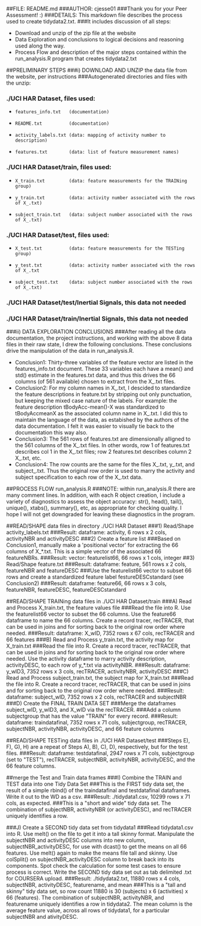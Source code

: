 ##FILE: README.md
###AUTHOR: cjesse01
###Thank you for your Peer Assessment! :)
###DETAILS: This markdown file describes the process used to create tidydata2.txt. 
###It includes discussion of all steps:
* Download and unzip of the zip file at the website
* Data Exploration and conclusions to logical decisions and reasoning used along the way. 
* Process Flow and description of the major steps contained within the run_analysis.R program that creates tidydata2.txt


##PRELIMINARY STEPS
###i) DOWNLOAD AND UNZIP the data file from the website, per instructions
###Autogenerated directories and files with the unzip:
### ./UCI HAR Dataset, files used:
*     features_info.txt   (documentation)
*     README.txt          (documentation)
*     activity_labels.txt (data: mapping of activity number to description)
*     features.txt        (data: list of feature measurement names)

### ./UCI HAR Dataset/train, files used:
*     X_train.txt         (data: feature measurements for the TRAINing group)
*     y_train.txt         (data: activity number associated with the rows of X_.txt)
*     subject_train.txt   (data: subject number associated with the rows of X_.txt)

### ./UCI HAR Dataset/test, files used:
*     X_test.txt          (data: feature measurements for the TESTing group)
*     y_test.txt          (data: activity number associated with the rows of X_.txt
*     subject_test.txt    (data: subject number associated with the rows of X_.txt)

### ./UCI HAR Dataset/test/Inertial Signals, this data not needed
### ./UCI HAR Dataset/train/Inertial Signals, this data not needed

###ii) DATA EXPLORATION CONCLUSIONS
###After reading all the data documentation, the project instructions, and working with the above 8 data files in their raw state, I drew the following conclusions. These conclusions drive the manipulation of the data in run_analysis.R.
* Conclusion1: Thirty-three variables of the feature vector are listed in the features_info.txt document. These 33 variables each have a mean() and std() estimate in the features.txt data, and thus this drives the 66 columns (of 561 available) chosen to extract from the X_.txt files.
* Conclusion2: For my column names in X_.txt, I descided to standardize the feature descriptions in feature.txt by stripping out only punctuation, but keeping the mixed case nature of the labels. For example:  the feature description tBodyAcc-mean()-X was standardized to tBodyAccmeanX as the associated column name in X_.txt. I did this to maintain the language of the data, as estabished by the authors of the data documentation. I felt it was easier to visually tie back to the documentation this way also.
* Conclusion3: The 561 rows of features.txt are dimensionally alligned to the 561 columns of the X_.txt files.  In other words, row 1 of features.txt describes col 1 in the X_.txt files; row 2 features.txt describes column 2 X_.txt, etc.
* Conclusion4: The row counts are the same for the files X_.txt, y_.txt, and subject_.txt. Thus the original row order is used to marry the activity and subject specification to each row of the X_.txt data.

##PROCESS FLOW run_analysis.R
###NOTE: within run_analysis.R there are many comment lines. In addition, with each R object creation, I include a variety of diagnostics to assess the object accuracy: str(), head(), tail(), unique(), xtabs(), summary(), etc, as appropriate for checking quality. I hope I will not get downgraded for leaving these diagnostics in the program.

##READ/SHAPE data files in directory ./UCI HAR Dataset
###1) Read/Shape activity_labels.txt
###Result: dataframe: activity, 6 rows x 2 cols, activityNBR and activityDESC
###2) Create a feature list
###Based on Conclusion1, manually make a 'positional vector' for extracting the 66 columns of X_*.txt.  This is a simple vector of the associated 66 featureNBRs.
###Result: vector: featurelist66, 66 rows x 1 cols, integer
##3) Read/Shape feature.txt
###Result: dataframe: feature, 561 rows x 2 cols, featureNBR and featureDESC
###Use the featurelist66 vector to subset 66 rows and create a standardized feature label festureDESCstandard (see Conclusion2)
###Result: dataframe: feature66, 66 rows x 3 cols, featureNBR, featureDESC, featureDESCstandard
   
   
##READ/SHAPE TRAINing data files in ./UCI HAR Dataset/train
###A) Read and Process X_train.txt, the feature values file
###Read the file into R. Use the featurelist66 vector to subset the 66 columns. Use the feature66 dataframe to name the 66 columns. Create a record tracer, recTRACER, that can be used in joins and for sorting back to the original row order where needed.
###Result: dataframe: X_wID, 7352 rows x 67 cols, recTRACER and 66 features
###B) Read and Process y_train.txt, the activity map for X_train.txt
###Read the file into R. Create a record tracer, recTRACER, that can be used in joins and for sorting back to the original row order where needed. Use the activity dataframe to marry activity description, activityDESC, to each row of y_*.txt via activityNBR.
###Result: dataframe: y_wID3,  7352 rows x 3 cols, recTRACER, activityNBR, activityDESC 
###C) Read and Process subject_train.txt, the subject map for X_train.txt
###Read the file into R. Create a record tracer, recTRACER, that can be used in joins and for sorting back to the original row order where needed.
###Result: dataframe: subject_wID, 7352 rows x 2 cols, recTRACER and subjectNBR
###D) Create the FINAL TRAIN DATA SET
###Merge the dataframes subject_wID, y_wID3, and X_wID via the recTRACER. 
###Add a column subjectgroup that has the value "TRAIN" for every record.
###Result: dataframe: traindatafinal, 7352 rows x 71 cols, subjectgroup, recTRACER, subjectNBR, activityNBR, activityDESC, and 66 feature columns

   
##READ/SHAPE TESTing data files in ./UCI HAR Dataset/test
###Steps E), F), G), H) are a repeat of Steps A), B), C), D), respectively, but for the test files.
###Result: dataframe: testdatafinal, 2947 rows x 71 cols, subjectgroup (set to "TEST"), recTRACER, subjectNBR, activityNBR, activityDESC, and the 66 feature columns.

##merge the Test and Train data frames
###I) Combine the TRAIN and TEST data into one Tidy Data Set
###This is the FIRST tidy data set, the result of a simple rbind() of the traindatafinal and testdatafinal dataframes.  Write it out to the WD as a csv.
###Result: ./tidydata1.csv, 10299 rows x 71 cols, as expected.
###This is a "short and wide" tidy data set. The combination of subjectNBR, activityNBR (or activityDESC), and recTRACER uniquely identifies a row.

###J) Create a SECOND tidy data set from tidydata1
###Read tidydata1.csv into R. Use melt() on the file to get it into a tall skinny format.  Manipulate the subjectNBR and activityDESC columns into new column, subjectNBR_activityDESC, for use with dcast() to get the means on all 66 features. Use melt() again to make the means file tall and skinny. Use colSplit() on subjectNBR_activityDESC column to break back into its components. Spot check the calculation for some test cases to ensure process is correct. Write the SECOND tidy data set out as tab delimited .txt for COURSERA upload.
###Result: ./tidydata2.txt, 11880 rows x 4 cols, subjectNBR, activityDESC, featurename, and mean
###This is a "tall and skinny" tidy data set, so row count 11880 is 30 (subjects) x 6 (activities) x 66 (features). The combination of subjectNBR, activityNBR, and featurename uniquely identifies a row in tidydata2. The mean column is the average feature value, across all rows of tidydata1, for a particular subjectNBR and ativityDESC.
